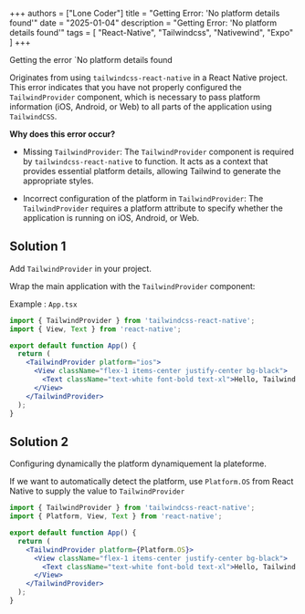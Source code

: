 +++
authors = ["Lone Coder"]
title = "Getting Error: 'No platform details found'"
date = "2025-01-04"
description = "Getting Error: 'No platform details found'"
tags = [
    "React-Native", "Tailwindcss", "Nativewind", "Expo"
]
+++

Getting the error `No platform details found

Originates from using `tailwindcss-react-native` in a React Native project. This error indicates that you have not properly configured the `TailwindProvider` component, which is necessary to pass platform information (iOS, Android, or Web) to all parts of the application using `TailwindCSS`.

**Why does this error occur?** 

* Missing `TailwindProvider`:
The `TailwindProvider` component is required by `tailwindcss-react-native` to function. It acts as a context that provides essential platform details, allowing Tailwind to generate the appropriate styles.

* Incorrect configuration of the platform in `TailwindProvider`:
The `TailwindProvider` requires a platform attribute to specify whether the application is running on iOS, Android, or Web.

## Solution 1

Add `TailwindProvider` in your project.

Wrap the main application with the `TailwindProvider` component:

Example : `App.tsx`

```jsx
import { TailwindProvider } from 'tailwindcss-react-native';
import { View, Text } from 'react-native';

export default function App() {
  return (
    <TailwindProvider platform="ios">
      <View className="flex-1 items-center justify-center bg-black">
        <Text className="text-white font-bold text-xl">Hello, Tailwind!</Text>
      </View>
    </TailwindProvider>
  );
}
```

## Solution 2

Configuring dynamically the platform dynamiquement la plateforme.

If we want to automatically detect the platform, use `Platform.OS` from React Native to supply the value to `TailwindProvider`

```jsx
import { TailwindProvider } from 'tailwindcss-react-native';
import { Platform, View, Text } from 'react-native';

export default function App() {
  return (
    <TailwindProvider platform={Platform.OS}>
      <View className="flex-1 items-center justify-center bg-black">
        <Text className="text-white font-bold text-xl">Hello, Tailwind!</Text>
      </View>
    </TailwindProvider>
  );
}
```